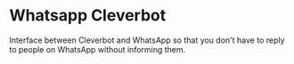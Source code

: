 # Whatsapp Cleverbot

Interface between Cleverbot and WhatsApp so that you don't have to reply to people on WhatsApp without informing them.
